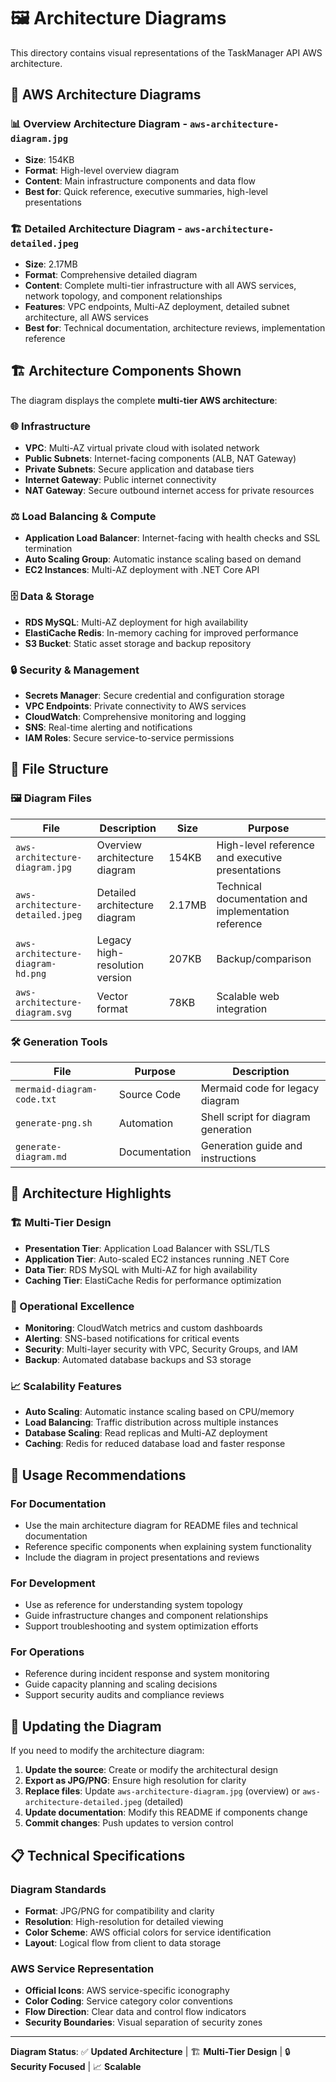 # 🖼️ Architecture Diagrams

This directory contains visual representations of the TaskManager API AWS architecture.

## 🎯 **AWS Architecture Diagrams**

### **📊 Overview Architecture Diagram** - `aws-architecture-diagram.jpg`
- **Size**: 154KB
- **Format**: High-level overview diagram
- **Content**: Main infrastructure components and data flow
- **Best for**: Quick reference, executive summaries, high-level presentations

### **🏗️ Detailed Architecture Diagram** - `aws-architecture-detailed.jpeg`
- **Size**: 2.17MB  
- **Format**: Comprehensive detailed diagram
- **Content**: Complete multi-tier infrastructure with all AWS services, network topology, and component relationships
- **Features**: VPC endpoints, Multi-AZ deployment, detailed subnet architecture, all AWS services
- **Best for**: Technical documentation, architecture reviews, implementation reference

## 🏗️ **Architecture Components Shown**

The diagram displays the complete **multi-tier AWS architecture**:

### **🌐 Infrastructure**
- **VPC**: Multi-AZ virtual private cloud with isolated network
- **Public Subnets**: Internet-facing components (ALB, NAT Gateway)
- **Private Subnets**: Secure application and database tiers
- **Internet Gateway**: Public internet connectivity
- **NAT Gateway**: Secure outbound internet access for private resources

### **⚖️ Load Balancing & Compute**
- **Application Load Balancer**: Internet-facing with health checks and SSL termination
- **Auto Scaling Group**: Automatic instance scaling based on demand
- **EC2 Instances**: Multi-AZ deployment with .NET Core API

### **🗄️ Data & Storage**
- **RDS MySQL**: Multi-AZ deployment for high availability
- **ElastiCache Redis**: In-memory caching for improved performance
- **S3 Bucket**: Static asset storage and backup repository

### **🔒 Security & Management**
- **Secrets Manager**: Secure credential and configuration storage
- **VPC Endpoints**: Private connectivity to AWS services
- **CloudWatch**: Comprehensive monitoring and logging
- **SNS**: Real-time alerting and notifications
- **IAM Roles**: Secure service-to-service permissions

## 📁 **File Structure**

### **🖼️ Diagram Files**
| File | Description | Size | Purpose |
|------|-------------|------|---------|
| `aws-architecture-diagram.jpg` | Overview architecture diagram | 154KB | High-level reference and executive presentations |
| `aws-architecture-detailed.jpeg` | Detailed architecture diagram | 2.17MB | Technical documentation and implementation reference |
| `aws-architecture-diagram-hd.png` | Legacy high-resolution version | 207KB | Backup/comparison |
| `aws-architecture-diagram.svg` | Vector format | 78KB | Scalable web integration |

### **🛠️ Generation Tools**
| File | Purpose | Description |
|------|---------|-------------|
| `mermaid-diagram-code.txt` | Source Code | Mermaid code for legacy diagram |
| `generate-png.sh` | Automation | Shell script for diagram generation |
| `generate-diagram.md` | Documentation | Generation guide and instructions |

## 🎨 **Architecture Highlights**

### **🏗️ Multi-Tier Design**
- **Presentation Tier**: Application Load Balancer with SSL/TLS
- **Application Tier**: Auto-scaled EC2 instances running .NET Core
- **Data Tier**: RDS MySQL with Multi-AZ for high availability
- **Caching Tier**: ElastiCache Redis for performance optimization

### **🔧 Operational Excellence**
- **Monitoring**: CloudWatch metrics and custom dashboards
- **Alerting**: SNS-based notifications for critical events
- **Security**: Multi-layer security with VPC, Security Groups, and IAM
- **Backup**: Automated database backups and S3 storage

### **📈 Scalability Features**
- **Auto Scaling**: Automatic instance scaling based on CPU/memory
- **Load Balancing**: Traffic distribution across multiple instances
- **Database Scaling**: Read replicas and Multi-AZ deployment
- **Caching**: Redis for reduced database load and faster response

## 🚀 **Usage Recommendations**

### **For Documentation**
- Use the main architecture diagram for README files and technical documentation
- Reference specific components when explaining system functionality
- Include the diagram in project presentations and reviews

### **For Development**
- Use as reference for understanding system topology
- Guide infrastructure changes and component relationships
- Support troubleshooting and system optimization efforts

### **For Operations**
- Reference during incident response and system monitoring
- Guide capacity planning and scaling decisions
- Support security audits and compliance reviews

## 🔄 **Updating the Diagram**

If you need to modify the architecture diagram:

1. **Update the source**: Create or modify the architectural design
2. **Export as JPG/PNG**: Ensure high resolution for clarity
3. **Replace files**: Update `aws-architecture-diagram.jpg` (overview) or `aws-architecture-detailed.jpeg` (detailed)
4. **Update documentation**: Modify this README if components change
5. **Commit changes**: Push updates to version control

## 📋 **Technical Specifications**

### **Diagram Standards**
- **Format**: JPG/PNG for compatibility and clarity
- **Resolution**: High-resolution for detailed viewing
- **Color Scheme**: AWS official colors for service identification
- **Layout**: Logical flow from client to data storage

### **AWS Service Representation**
- **Official Icons**: AWS service-specific iconography
- **Color Coding**: Service category color conventions
- **Flow Direction**: Clear data and control flow indicators
- **Security Boundaries**: Visual separation of security zones

---

**Diagram Status**: ✅ **Updated Architecture** | 🏗️ **Multi-Tier Design** | 🔒 **Security Focused** | 📈 **Scalable** 